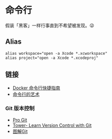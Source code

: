 # 命令行

假装「黑客」一样行事直到不希望被发现。😜

## Alias

```
alias workspace="open -a Xcode *.xcworkspace"
alias project="open -a Xcode *.xcodeproj"
```

## 链接

- [Docker 命令行快捷指南](https://devhints.io/docker)
- [命令行的艺术](https://github.com/jlevy/the-art-of-command-line/blob/master/README-zh.md)

### Git 版本控制

* [Pro Git](https://git-scm.com/book/zh/v2)
* [Tower- Learn Version Control with Git](https://www.git-tower.com/learn/git/ebook/cn/command-line/introduction)
* [图解Git](http://marklodato.github.io/visual-git-guide/index-zh-cn.html)

